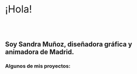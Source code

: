 <p style="font-size: 32px; padding-bottom: 10%;"> ¡Hola! </p>
<h2>Soy Sandra Muñoz, diseñadora gráfica y animadora de Madrid.</h2>

<h3> Algunos de mis proyectos: </h3>
